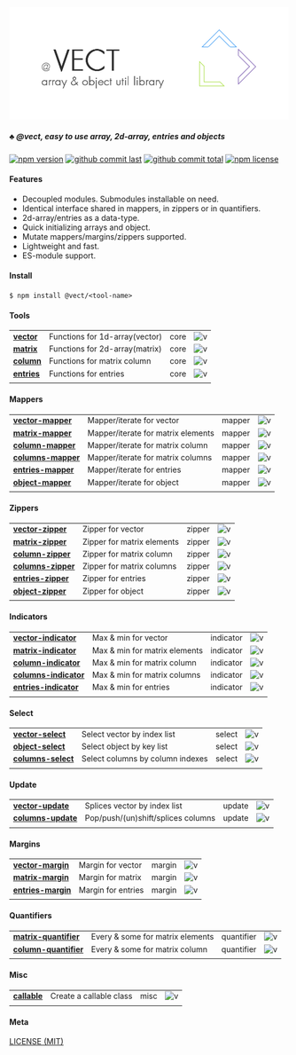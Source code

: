 <div style="text-align:center">
	<img src="media/logo.default.png" />
</div>

##### :clubs: @vect, easy to use array, 2d-array, entries and objects

[![npm version][badge-npm-version]][url-npm]
[![github commit last][badge-github-last-commit]][url-github]
[![github commit total][badge-github-commit-count]][url-github]
[![npm license][badge-npm-license]][url-npm]

[//]: <> (Shields)
[badge-npm-version]: https://flat.badgen.net/npm/v/@vect/vector
[badge-npm-license]: https://flat.badgen.net/npm/license/@vect/vector
[badge-github-last-commit]: https://flat.badgen.net/github/last-commit/hoyeungw/vect
[badge-github-commit-count]: https://flat.badgen.net/github/commits/hoyeungw/vect

[//]: <> (Link)
[url-github]: https://github.com/hoyeungw/vect
[url-npm]: https://npmjs.org/package/@vect/vector

#### Features
- Decoupled modules. Submodules installable on need.
- Identical interface shared in mappers, in zippers or in quantifiers.
- 2d-array/entries as a data-type.
- Quick initializing arrays and object.
- Mutate mappers/margins/zippers supported.
- Lightweight and fast.
- ES-module support.

#### Install

```console
$ npm install @vect/<tool-name>
```

#### Tools
|                                                            |                                    |            |                       |
| ---------------------------------------------------------- | ---------------------------------- | ---------- |---------------------- |
| [**vector**](packages/pkg-core/vector)                     | Functions for 1d-array(vector)     | core       |![v][vector-dm]        |
| [**matrix**](packages/pkg-core/matrix)                     | Functions for 2d-array(matrix)     | core       |![v][matrix-dm]        |
| [**column**](packages/pkg-core/column)                     | Functions for matrix column        | core       |![v][column-dm]        |
| [**entries**](packages/pkg-core/entries)                   | Functions for entries              | core       |![v][entries-dm]       |
|                                                            |                                    |            |                       |

[//]: <> (Local routes)
[vector-dm]: https://flat.badgen.net/npm/dm/@vect/vector
[matrix-dm]: https://flat.badgen.net/npm/dm/@vect/matrix
[column-dm]: https://flat.badgen.net/npm/dm/@vect/column
[entries-dm]: https://flat.badgen.net/npm/dm/@vect/entries

#### Mappers
|                                                            |                                    |            |                       |
| ---------------------------------------------------------- | ---------------------------------- | ---------- |---------------------- |
| [**vector-mapper**](packages/pkg-mapper/vector-mapper)     | Mapper/iterate for vector          | mapper     |![v][vector-mapper-dm] |
| [**matrix-mapper**](packages/pkg-mapper/matrix-mapper)     | Mapper/iterate for matrix elements | mapper     |![v][matrix-mapper-dm] |
| [**column-mapper**](packages/pkg-mapper/column-mapper)     | Mapper/iterate for matrix column   | mapper     |![v][column-mapper-dm] |
| [**columns-mapper**](packages/pkg-mapper/columns-mapper)   | Mapper/iterate for matrix columns  | mapper     |![v][columns-mapper-dm]|
| [**entries-mapper**](packages/pkg-mapper/entries-mapper)   | Mapper/iterate for entries         | mapper     |![v][entries-mapper-dm]|
| [**object-mapper**](packages/pkg-mapper/object-mapper)     | Mapper/iterate for object          | mapper     |![v][object-mapper-dm] |
|                                                            |                                    |            |                       |

[//]: <> (Local routes)
[vector-mapper-dm]: https://flat.badgen.net/npm/dm/@vect/vector-mapper
[matrix-mapper-dm]: https://flat.badgen.net/npm/dm/@vect/matrix-mapper
[column-mapper-dm]: https://flat.badgen.net/npm/dm/@vect/column-mapper
[columns-mapper-dm]: https://flat.badgen.net/npm/dm/@vect/columns-mapper
[entries-mapper-dm]: https://flat.badgen.net/npm/dm/@vect/entries-mapper
[object-mapper-dm]: https://flat.badgen.net/npm/dm/@vect/object-mapper

#### Zippers
|                                                            |                                    |            |                       |
| ---------------------------------------------------------- | ---------------------------------- | ---------- |---------------------- |
| [**vector-zipper**](packages/pkg-zipper/vector-zipper)     | Zipper for vector                  | zipper     |![v][vector-zipper-dm] |
| [**matrix-zipper**](packages/pkg-zipper/matrix-zipper)     | Zipper for matrix elements         | zipper     |![v][matrix-zipper-dm] |
| [**column-zipper**](packages/pkg-zipper/column-zipper)     | Zipper for matrix column           | zipper     |![v][column-zipper-dm] |
| [**columns-zipper**](packages/pkg-zipper/columns-zipper)   | Zipper for matrix columns          | zipper     |![v][columns-zipper-dm]|
| [**entries-zipper**](packages/pkg-zipper/entries-zipper)   | Zipper for entries                 | zipper     |![v][entries-zipper-dm]|
| [**object-zipper**](packages/pkg-zipper/object-zipper)     | Zipper for object                  | zipper     |![v][object-zipper-dm] |
|                                                            |                                    |            |                       |

[//]: <> (Local routes)
[vector-zipper-dm]: https://flat.badgen.net/npm/dm/@vect/vector-zipper
[matrix-zipper-dm]: https://flat.badgen.net/npm/dm/@vect/matrix-zipper
[column-zipper-dm]: https://flat.badgen.net/npm/dm/@vect/column-zipper
[columns-zipper-dm]: https://flat.badgen.net/npm/dm/@vect/columns-zipper
[entries-zipper-dm]: https://flat.badgen.net/npm/dm/@vect/entries-zipper
[object-zipper-dm]: https://flat.badgen.net/npm/dm/@vect/object-zipper

#### Indicators
|                                                                     |                                  |            |                          |
| ------------------------------------------------------------------- | -------------------------------- | ---------- |------------------------- |
| [**vector-indicator**](packages/pkg-indicator/vector-indicator)     | Max & min for vector             | indicator  |![v][vector-indicator-dm] |
| [**matrix-indicator**](packages/pkg-indicator/matrix-indicator)     | Max & min for matrix elements    | indicator  |![v][matrix-indicator-dm] |
| [**column-indicator**](packages/pkg-indicator/column-indicator)     | Max & min for matrix column      | indicator  |![v][column-indicator-dm] |
| [**columns-indicator**](packages/pkg-indicator/columns-indicator)   | Max & min for matrix columns     | indicator  |![v][columns-indicator-dm]|
| [**entries-indicator**](packages/pkg-indicator/entries-indicator)   | Max & min for entries            | indicator  |![v][entries-indicator-dm]|
|                                                                     |                                  |            |                          |

[//]: <> (Local routes)
[vector-indicator-dm]: https://flat.badgen.net/npm/dm/@vect/vector-indicator
[matrix-indicator-dm]: https://flat.badgen.net/npm/dm/@vect/matrix-indicator
[column-indicator-dm]: https://flat.badgen.net/npm/dm/@vect/column-indicator
[columns-indicator-dm]: https://flat.badgen.net/npm/dm/@vect/columns-indicator
[entries-indicator-dm]: https://flat.badgen.net/npm/dm/@vect/entries-indicator

#### Select
|                                                            |                                    |            |                       |
| ---------------------------------------------------------- | ---------------------------------- | ---------- |---------------------- |
| [**vector-select**](packages/pkg-select/vector-select)     | Select vector by index list        | select     |![v][vector-select-dm] |
| [**object-select**](packages/pkg-select/object-select)     | Select object by key list          | select     |![v][object-select-dm] |
| [**columns-select**](packages/pkg-select/columns-select)   | Select columns by column indexes   | select     |![v][columns-select-dm]|
|                                                            |                                    |            |                       |

[//]: <> (Local routes)
[vector-select-dm]: https://flat.badgen.net/npm/dm/@vect/vector-select
[object-select-dm]: https://flat.badgen.net/npm/dm/@vect/object-select
[columns-select-dm]: https://flat.badgen.net/npm/dm/@vect/columns-select

#### Update
|                                                            |                                    |            |                       |
| ---------------------------------------------------------- | ---------------------------------- | ---------- |---------------------- |
| [**vector-update**](packages/pkg-update/vector-update)     | Splices vector by index list       | update     |![v][vector-update-dm] |
| [**columns-update**](packages/pkg-update/columns-update)   | Pop/push/(un)shift/splices columns | update     |![v][columns-update-dm]|
|                                                            |                                    |            |                       |

[//]: <> (Local routes)
[vector-update-dm]: https://flat.badgen.net/npm/dm/@vect/vector-update
[columns-update-dm]: https://flat.badgen.net/npm/dm/@vect/columns-update

#### Margins
|                                                            |                                    |            |                       |
| ---------------------------------------------------------- | ---------------------------------- | ---------- |---------------------- |
| [**vector-margin**](packages/pkg-margin/vector-margin)     | Margin for vector                  | margin     |![v][vector-margin-dm] |
| [**matrix-margin**](packages/pkg-margin/matrix-margin)     | Margin for matrix                  | margin     |![v][matrix-margin-dm] |
| [**entries-margin**](packages/pkg-margin/entries-margin)   | Margin for entries                 | margin     |![v][entries-margin-dm]|
|                                                            |                                    |            |                       |

[//]: <> (Local routes)
[vector-margin-dm]: https://flat.badgen.net/npm/dm/@vect/vector-margin
[matrix-margin-dm]: https://flat.badgen.net/npm/dm/@vect/matrix-margin
[entries-margin-dm]: https://flat.badgen.net/npm/dm/@vect/entries-margin

#### Quantifiers
|                                                                     |                                  |            |                           |
| ------------------------------------------------------------------- | -------------------------------- | ---------- |-------------------------- |
| [**matrix-quantifier**](packages/pkg-quantifier/matrix-quantifier)  | Every & some for matrix elements | quantifier |![v][matrix-quantifier-dm] |
| [**column-quantifier**](packages/pkg-quantifier/column-quantifier)  | Every & some for matrix column   | quantifier |![v][column-quantifier-dm] |
|                                                                     |                                  |            |                           |

[//]: <> (Local routes)
[matrix-quantifier-dm]: https://flat.badgen.net/npm/dm/@vect/matrix-quantifier
[column-quantifier-dm]: https://flat.badgen.net/npm/dm/@vect/column-quantifier

#### Misc
|                                                            |                                    |            |                       |
| ---------------------------------------------------------- | ---------------------------------- | ---------- |---------------------- |
| [**callable**](packages/pkg-util/callable)                 | Create a callable class            | misc       |![v][callable-dm] |
|                                                            |                                    |            |                       |

[//]: <> (Local routes)
[callable-dm]: https://flat.badgen.net/npm/dm/@vect/vector-mapper

#### Meta
[LICENSE (MIT)](LICENSE)
